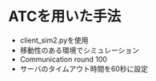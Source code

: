 # ATCを用いた手法
* client_sim2.pyを使用
* 移動性のある環境でシミュレーション
* Communication round 100
* サーバのタイムアウト時間を60秒に設定
